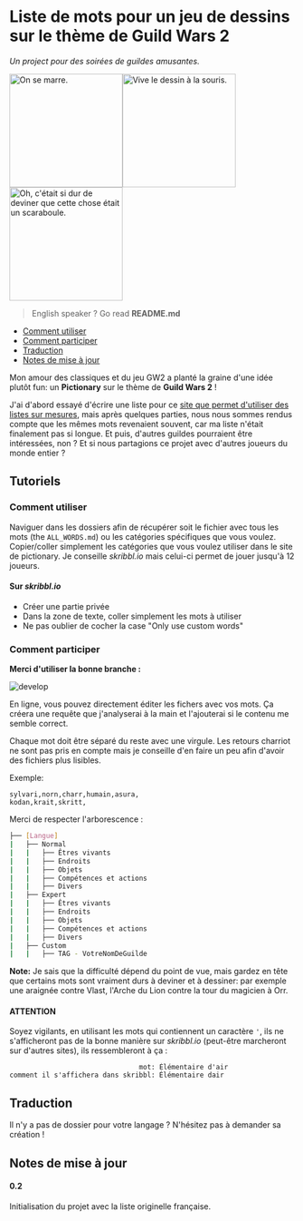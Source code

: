 # Liste de mots pour un jeu de dessins sur le thème de Guild Wars 2
_Un project pour des soirées de guildes amusantes._

<img src="misc/fractal_boss.PNG" width="200" alt="On se marre." /><img src="misc/glenna.png" width="200" alt="Vive le dessin à la souris." /><img src="misc/beetle.png" width="200" alt="Oh, c'était si dur de deviner que cette chose était un scaraboule." />

> English speaker ? Go read **README.md**

* [Comment utiliser](#comment-utiliser) 
* [Comment participer](#comment-participer)
* [Traduction](#traduction)
* [Notes de mise à jour](#notes-de-mise-à-jour)

Mon amour des classiques et du jeu GW2 a planté la graine d'une idée plutôt fun: un **Pictionary** sur le thème de **Guild Wars 2** !

J'ai d'abord essayé d'écrire une liste pour ce [site que permet d'utiliser des listes sur mesures](skribbl.io), mais après quelques parties, nous nous sommes rendus compte que les mêmes mots revenaient souvent, car ma liste n'était finalement pas si longue. Et puis, d'autres guildes pourraient être intéressées, non ? Et si nous partagions ce projet avec d'autres joueurs du monde entier ?

## Tutoriels 

### Comment utiliser
Naviguer dans les dossiers afin de récupérer soit le fichier avec tous les mots (the `ALL_WORDS.md`) ou les catégories spécifiques que vous voulez.
Copier/coller simplement les catégories que vous voulez utiliser dans le site de pictionary. Je conseille _skribbl.io_ mais celui-ci permet de jouer jusqu'à 12 joueurs.  
#### Sur _skribbl.io_
* Créer une partie privée
* Dans la zone de texte, coller simplement les mots à utiliser
* Ne pas oublier de cocher la case "Only use custom words"

### Comment participer

**Merci d'utiliser la bonne branche :**

![develop](misc/branch.PNG)

En ligne, vous pouvez directement éditer les fichers avec vos mots. Ça créera une requête que j'analyserai à la main et l'ajouterai si le contenu me semble correct.

Chaque mot doit être séparé du reste avec une virgule. Les retours charriot ne sont pas pris en compte mais je conseille d'en faire un peu afin d'avoir des fichiers plus lisibles.

Exemple: 
```
sylvari,norn,charr,humain,asura,
kodan,krait,skritt,
```

Merci de respecter l'arborescence :
```BASH
├── [Langue]
|   ├── Normal
|   |   ├── Êtres vivants
|   |   ├── Endroits
|   |   ├── Objets
|   |   ├── Compétences et actions
|   |   ├── Divers
|   ├── Expert
|   |   ├── Êtres vivants
|   |   ├── Endroits
|   |   ├── Objets
|   |   ├── Compétences et actions
|   |   ├── Divers
|   ├── Custom
|   |   ├── TAG - VotreNomDeGuilde
```
**Note:** Je sais que la difficulté dépend du point de vue, mais gardez en tête que certains mots sont vraiment durs à deviner et à dessiner: par exemple une araignée contre Vlast, l'Arche du Lion contre la tour du magicien à Orr. 

#### ATTENTION
Soyez vigilants, en utilisant les mots qui contiennent un caractère `'`,  ils ne s'afficheront pas de la bonne manière sur _skribbl.io_ (peut-être marcheront sur d'autres sites), ils ressembleront à ça :
```
                                mot: Élémentaire d'air
comment il s'affichera dans skribbl: Élémentaire dair
```

## Traduction 
Il n'y a pas de dossier pour votre langage ? N'hésitez pas à demander sa création !

## Notes de mise à jour

#### 0.2
Initialisation du projet avec la liste originelle française. 
